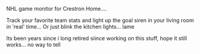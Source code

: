 NHL game monitor for Crestron Home....

Track your favorite team stats and light up the goal siren in your living room in 'real' time...
Or just blink the kitchen lights... lame

Its been years since i long retired siince working on this stuff, hope it still works... no way to tell
